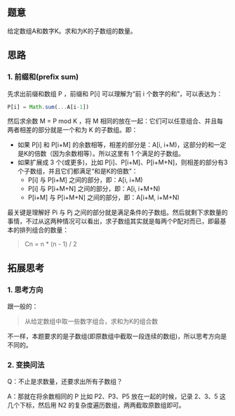 ## 题意

给定数组A和数字K。求和为K的子数组的数量。



## 思路

### 1. 前缀和(prefix sum)

先求出前缀和数组 P ，前缀和 P[i] 可以理解为“前 i 个数字的和”，可以表达为：

```js
P[i] = Math.sum(...A[i-1])
```

然后求余数 M = P mod K ，将 M 相同的放在一起：它们可以任意组合、并且每两者相差的部分就是一个和为 K 的子数组。即：

- 如果 P[i] 和 P[i+M] 的余数相等，相差的部分是：A[i, i+M)，这部分的和一定是K的倍数（因为余数相等）。所以这里有 1 个满足的子数组。
- 如果扩展成 3 个(或更多)，比如 P[i]、P[i+M]、P[i+M+N]，则相差的部分有3个子数组，并且它们都满足“和是K的倍数”：
  - P[i] 与 P[i+M] 之间的部分，即：A[i, i+M)
  - P[i] 与 P[i+M+N] 之间的部分，即：A[i, i+M+N)
  - P[i+M] 与 P[i+M+N] 之间的部分，即：A[i+M, i+M+N)

最关键是理解好 Pi 与 Pj 之间的部分就是满足条件的子数组。然后就剩下求数量的事情，不过从这两种情况可以看出，求子数组其实就是每两个P配对而已，即最基本的排列组合的数量：

> Cn = n * (n - 1) / 2



## 拓展思考

### 1. 思考方向

跟一般的：

> 从给定数组中取一些数字组合，求和为K的组合数

不一样，本题要求的是子数组(即原数组中截取一段连续的数组)，所以思考方向是不同的。

### 2. 变换问法

Q：不止是求数量，还要求出所有子数组？

A：那就在将余数相同的 P 比如 P2、P3、P5 放在一起的时候，记录 2、3、5 这几个下标，然后用 N2 的复杂度遍历数组，两两截取原数组即可。

